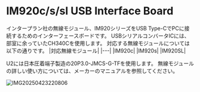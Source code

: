 # IM920c/s/sl USB Interface Board
インタープラン社の無線モジュール、IM920シリーズをUSB Type-CでPCに接続するためのインターフェースボードです。
USBシリアルコンバータICには、部室に余っていたCH340Cを使用します。
対応する無線モジュールについては以下の通りです。
|対応無線モジュール|
|---|
|IM920c|
|IM920s|
|IM920SL|

U2には日本圧着端子製造の20P3.0-JMCS-G-TFを使用します。
無線モジュールの詳しい使い方については、メーカーのマニュアルを参照してください。

![IMG20250423220806](https://github.com/user-attachments/assets/5424542b-3edb-4f0a-a1ae-3553a594de4c)
